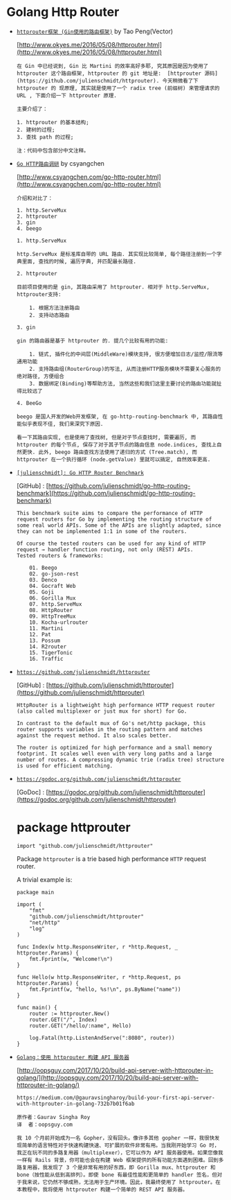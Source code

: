 
# Golang Http Router

* [`httprouter框架 (Gin使用的路由框架)`](http://www.okyes.me/2016/05/08/httprouter.html) by Tao Peng(Vector)

    [http://www.okyes.me/2016/05/08/httprouter.html](http://www.okyes.me/2016/05/08/httprouter.html)

    
    ```
    在 Gin 中已经说到, Gin 比 Martini 的效率高好多耶, 究其原因是因为使用了 httprouter 这个路由框架, httprouter 的 git 地址是:  [httprouter 源码](https://github.com/julienschmidt/httprouter). 今天稍微看了下 httprouter 的 现原理, 其实就是使用了一个 radix tree (前缀树) 来管理请求的 URL , 下面介绍一下 httprouter 原理.

    主要介绍了：

    1. httprouter 的基本结构;
    2. 建树的过程;
    3. 查找 path 的过程;

    注：代码中包含部分中文注释。
    ```

* [`Go HTTP路由调研`](http://www.csyangchen.com/go-http-router.html) by csyangchen

    [http://www.csyangchen.com/go-http-router.html](http://www.csyangchen.com/go-http-router.html)

    ```
    介绍和对比了：

    1. http.ServeMux
    2. httprouter
    3. gin
    4. beego

    1. http.ServeMux

    http.ServeMux 是标准库自带的 URL 路由. 其实现比较简单, 每个路径注册到一个字典里面, 查找的时候, 遍历字典, 并匹配最长路径.

    2. httprouter

    目前项目使用的是 gin, 其路由采用了 httprouter. 相对于 http.ServeMux, httprouter支持:

        1. 根据方法注册路由
        2. 支持动态路由

    3. gin

    gin 的路由器是基于 httprouter 的. 提几个比较有用的功能:

        1. 链式, 插件化的中间层(MiddleWare)模块支持, 很方便增加日志/监控/限流等通用功能
        2. 支持路由组(RouterGroup)的写法, 从而注册HTTP服务模块不需要关心服务的绝对路径, 方便组合
        3. 数据绑定(Binding)等帮助方法, 当然这些和我们这里主要讨论的路由功能就扯得比较远了

    4. BeeGo

    beego 是国人开发的Web开发框架, 在 go-http-routing-benchmark 中, 其路由性能似乎表现不佳, 我们来深究下原因.

    看一下其路由实现, 也是使用了查找树, 但是对子节点查找时, 需要遍历, 而 httprouter 的每个节点, 保存了对于其子节点的路由信息 node.indices, 查找上自然更快. 此外, beego 路由查找方法使用了递归的方式 (Tree.match), 而 httprouter 在一个执行循环 (node.getValue) 里就可以搞定, 自然效率更高.
    ```

* [`[julienschmidt]: Go HTTP Router Benchmark`]((https://github.com/julienschmidt/go-http-routing-benchmark))

    [GitHub] : [https://github.com/julienschmidt/go-http-routing-benchmark](https://github.com/julienschmidt/go-http-routing-benchmark)

    ```
    This benchmark suite aims to compare the performance of HTTP request routers for Go by implementing the routing structure of some real world APIs. Some of the APIs are slightly adapted, since they can not be implemented 1:1 in some of the routers.

    Of course the tested routers can be used for any kind of HTTP request → handler function routing, not only (REST) APIs.
    Tested routers & frameworks:

        01. Beego
        02. go-json-rest
        03. Denco
        04. Gocraft Web
        05. Goji
        06. Gorilla Mux
        07. http.ServeMux
        08. HttpRouter
        09. HttpTreeMux
        10. Kocha-urlrouter
        11. Martini
        12. Pat
        13. Possum
        14. R2router
        15. TigerTonic
        16. Traffic
    ```

* [`https://github.com/julienschmidt/httprouter`](https://github.com/julienschmidt/httprouter)

    [GitHub] : [https://github.com/julienschmidt/httprouter](https://github.com/julienschmidt/httprouter)

    ```
    HttpRouter is a lightweight high performance HTTP request router (also called multiplexer or just mux for short) for Go.

    In contrast to the default mux of Go's net/http package, this router supports variables in the routing pattern and matches against the request method. It also scales better.

    The router is optimized for high performance and a small memory footprint. It scales well even with very long paths and a large number of routes. A compressing dynamic trie (radix tree) structure is used for efficient matching.
    ```

*  [`https://godoc.org/github.com/julienschmidt/httprouter`](https://godoc.org/github.com/julienschmidt/httprouter)

    [GoDoc] : [https://godoc.org/github.com/julienschmidt/httprouter](https://godoc.org/github.com/julienschmidt/httprouter)

    # package httprouter #

    ```golang
    import "github.com/julienschmidt/httprouter"
    ```

    Package `httprouter` is a trie based high performance `HTTP` request router.

    A trivial example is:

    ```golang
    package main

    import (
        "fmt"
        "github.com/julienschmidt/httprouter"
        "net/http"
        "log"
    )

    func Index(w http.ResponseWriter, r *http.Request, _ httprouter.Params) {
        fmt.Fprint(w, "Welcome!\n")
    }

    func Hello(w http.ResponseWriter, r *http.Request, ps httprouter.Params) {
        fmt.Fprintf(w, "hello, %s!\n", ps.ByName("name"))
    }

    func main() {
        router := httprouter.New()
        router.GET("/", Index)
        router.GET("/hello/:name", Hello)

        log.Fatal(http.ListenAndServe(":8080", router))
    }
    ```

* [`Golang：使用 httprouter 构建 API 服务器`](http://oopsguy.com/2017/10/20/build-api-server-with-httprouter-in-golang/)

    [http://oopsguy.com/2017/10/20/build-api-server-with-httprouter-in-golang/](http://oopsguy.com/2017/10/20/build-api-server-with-httprouter-in-golang/)

    ```
    https://medium.com/@gauravsingharoy/build-your-first-api-server-with-httprouter-in-golang-732b7b01f6ab

    原作者：Gaurav Singha Roy
    译  者：oopsguy.com

    我 10 个月前开始成为一名 Gopher，没有回头。像许多其他 gopher 一样，我很快发现简单的语言特性对于快速构建快速、可扩展的软件非常有用。当我刚开始学习 Go 时，我正在玩不同的多路复用器（multiplexer），它可以作为 API 服务器使用。如果您像我一样有 Rails 背景，你可能也会在构建 Web 框架提供的所有功能方面遇到困难。回到多路复用器，我发现了 3 个是非常有用的好东西，即 Gorilla mux、httprouter 和 bone（按性能从低到高排列）。即使 bone 有最佳性能和更简单的 handler 签名，但对于我来说，它仍然不够成熟，无法用于生产环境。因此，我最终使用了 httprouter。在本教程中，我将使用 httprouter 构建一个简单的 REST API 服务器。
    ```